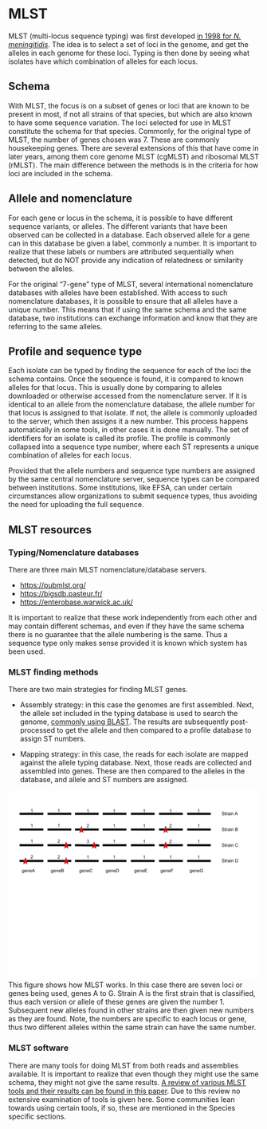 # MLST 
MLST (multi-locus sequence typing) was first developed [in 1998 for _N.
meningitidis_](https://www.ncbi.nlm.nih.gov/pmc/articles/PMC19708/). The idea is
to select a set of loci in the genome, and get the alleles in each genome for
these loci. Typing is then done by seeing what isolates have which combination
of alleles for each locus.

## Schema
With MLST, the focus is on a subset of genes or loci that are known to be
present in most, if not all strains of that species, but which are also known to
have some sequence variation. The loci selected for use in MLST constitute the
schema for that species. Commonly, for the original type of MLST, the number of
genes chosen was 7. These are commonly housekeeping genes. There are several
extensions of this that have come in later years, among them core genome MLST
(cgMLST) and ribosomal MLST (rMLST). The main difference between the methods is
in the criteria for how loci are included in the schema.

## Allele and nomenclature
For each gene or locus in the schema, it is possible to have different sequence
variants, or alleles. The different variants that have been observed can be
collected in a database. Each observed allele for a gene can in this database
be given a label, commonly a number. It is important to realize that these
labels or numbers are attributed sequentially when detected, but do NOT provide
any indication of relatedness or similarity between the alleles.

For the original “7-gene” type of MLST, several international nomenclature
databases with alleles have been established. With access to such nomenclature
databases, it is possible to ensure that all alleles have a unique number. This
means that if using the same schema and the same database, two institutions can
exchange information and know that they are referring to the same alleles.

## Profile and sequence type
Each isolate can be typed by finding the sequence for each of the loci the
schema contains. Once the sequence is found, it is compared to known alleles for
that locus. This is usually done by comparing to alleles downloaded or otherwise
accessed from the nomenclature server. If it is identical to an allele from the
nomenclature database, the allele number for that locus is assigned to that
isolate. If not, the allele is commonly uploaded to the server, which then
assigns it a new number. This process happens automatically in some tools, in
other cases it is done manually. The set of identifiers for an isolate is called
its profile. The profile is commonly collapsed into a sequence type number,
where each ST represents a unique combination of alleles for each locus.

Provided that the allele numbers and sequence type numbers are assigned by the
same central nomenclature server, sequence types can be compared between
institutions. Some institutions, like EFSA, can under certain circumstances
allow organizations to submit sequence types, thus avoiding the need for
uploading the full sequence.  

## MLST resources

### Typing/Nomenclature databases

There are three main MLST nomenclature/database servers.  
* https://pubmlst.org/
* https://bigsdb.pasteur.fr/
* https://enterobase.warwick.ac.uk/


It is important to realize that these work independently from each other and may
contain different schemas, and even if they have the same schema there is no
guarantee that the allele numbering is the same. Thus a sequence type only makes
sense provided it is known which system has been used.

### MLST finding methods

There are two main strategies for finding MLST genes.

* Assembly strategy: in this case the genomes are first assembled. Next, the
  allele set included in the typing database is used to search the genome,
  [commonly using BLAST](https://blast.ncbi.nlm.nih.gov/Blast.cgi). The results
  are subsequently post-processed to get the allele and then compared to a
  profile database to assign ST numbers.

* Mapping strategy: in this case, the reads for each isolate are mapped against
  the allele typing database. Next, those reads are collected and assembled into
  genes. These are then compared to the alleles in the database, and allele and
  ST numbers are assigned.

![](mlst_typing.png)
This figure shows how MLST works. In this case there are seven loci or genes
being used, genes A to G. Strain A is the first strain that is classified, thus
each version or allele of these genes are given the number 1. Subsequent new
alleles found in other strains are then given new numbers as they are found.
Note, the numbers are specific to each locus or gene, thus two different alleles
within the same strain can have the same number.


### MLST software
There are many tools for doing MLST from both reads and assemblies available. It
is important to realize that even though they might use the same schema, they
might not give the same results. [A review of various MLST tools and their
results can be found in this
paper](https://www.microbiologyresearch.org/content/journal/mgen/10.1099/mgen.0.000124).
Due to this review no extensive examination of tools is given here. Some
communities lean towards using certain tools, if so, these are mentioned in the
Species specific sections.



